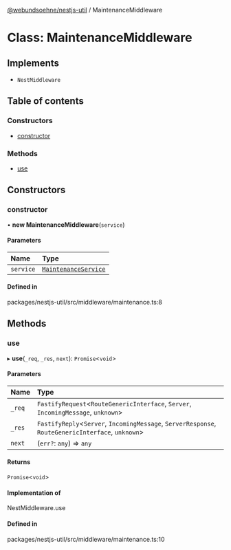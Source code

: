 [@webundsoehne/nestjs-util](../README.md) / MaintenanceMiddleware

# Class: MaintenanceMiddleware

## Implements

- `NestMiddleware`

## Table of contents

### Constructors

- [constructor](MaintenanceMiddleware.md#constructor)

### Methods

- [use](MaintenanceMiddleware.md#use)

## Constructors

### constructor

• **new MaintenanceMiddleware**(`service`)

#### Parameters

| Name      | Type                                          |
| :-------- | :-------------------------------------------- |
| `service` | [`MaintenanceService`](MaintenanceService.md) |

#### Defined in

packages/nestjs-util/src/middleware/maintenance.ts:8

## Methods

### use

▸ **use**(`_req`, `_res`, `next`): `Promise`<`void`\>

#### Parameters

| Name   | Type                                                                                               |
| :----- | :------------------------------------------------------------------------------------------------- |
| `_req` | `FastifyRequest`<`RouteGenericInterface`, `Server`, `IncomingMessage`, `unknown`\>                 |
| `_res` | `FastifyReply`<`Server`, `IncomingMessage`, `ServerResponse`, `RouteGenericInterface`, `unknown`\> |
| `next` | (`err?`: `any`) => `any`                                                                           |

#### Returns

`Promise`<`void`\>

#### Implementation of

NestMiddleware.use

#### Defined in

packages/nestjs-util/src/middleware/maintenance.ts:10
